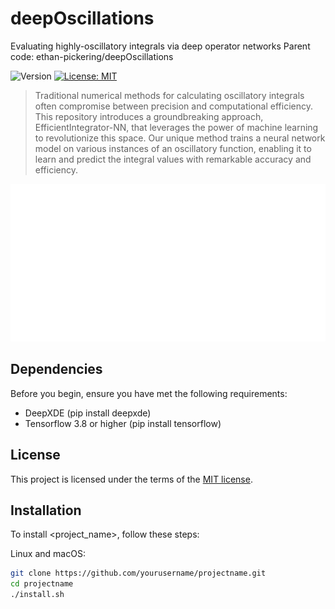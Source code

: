 # deepOscillations

Evaluating highly-oscillatory integrals via deep operator networks
Parent code: ethan-pickering/deepOscillations

![Version](https://img.shields.io/badge/version-1.0-blue)
[![License: MIT](https://img.shields.io/badge/License-MIT-yellow.svg)](#license)


> Traditional numerical methods for calculating oscillatory integrals often compromise between precision and computational efficiency. This repository introduces a groundbreaking approach, EfficientIntegrator-NN, that leverages the power of machine learning to revolutionize this space. Our unique method trains a neural network model on various instances of an oscillatory function, enabling it to learn and predict the integral values with remarkable accuracy and efficiency.

![Project Image or GIF](https://github.com/comp-physics/deepOscillations/blob/master/doc/NN_integral.gif)

## Dependencies

Before you begin, ensure you have met the following requirements:

- DeepXDE (pip install deepxde)
- Tensorflow 3.8 or higher (pip install tensorflow)

## License

This project is licensed under the terms of the [MIT license](https://opensource.org/licenses/MIT).


## Installation

To install <project_name>, follow these steps:

Linux and macOS:
```bash
git clone https://github.com/yourusername/projectname.git
cd projectname
./install.sh



